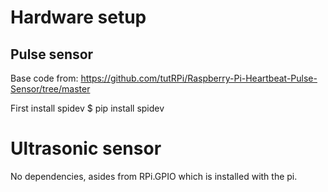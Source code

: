 # Hardware setup

## Pulse sensor

Base code from: https://github.com/tutRPi/Raspberry-Pi-Heartbeat-Pulse-Sensor/tree/master

First install spidev
	$ pip install spidev

# Ultrasonic sensor

No dependencies, asides from RPi.GPIO which is installed with the pi.
